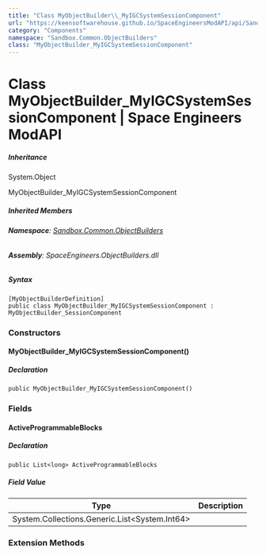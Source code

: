```yaml
---
title: "Class MyObjectBuilder\\_MyIGCSystemSessionComponent"
url: "https://keensoftwarehouse.github.io/SpaceEngineersModAPI/api/Sandbox.Common.ObjectBuilders.MyObjectBuilder_MyIGCSystemSessionComponent.html"
category: "Components"
namespace: "Sandbox.Common.ObjectBuilders"
class: "MyObjectBuilder_MyIGCSystemSessionComponent"
---
```


# Class MyObjectBuilder\_MyIGCSystemSessionComponent | Space Engineers ModAPI

##### Inheritance

System.Object

MyObjectBuilder\_MyIGCSystemSessionComponent

##### Inherited Members

###### **Namespace**: [Sandbox.Common.ObjectBuilders](https://keensoftwarehouse.github.io/SpaceEngineersModAPI/api/Sandbox.Common.ObjectBuilders.html)

###### **Assembly**: SpaceEngineers.ObjectBuilders.dll

##### Syntax

```
[MyObjectBuilderDefinition]
public class MyObjectBuilder_MyIGCSystemSessionComponent : MyObjectBuilder_SessionComponent
```

### Constructors

#### MyObjectBuilder\_MyIGCSystemSessionComponent()

##### Declaration

```
public MyObjectBuilder_MyIGCSystemSessionComponent()
```

### Fields

#### ActiveProgrammableBlocks

##### Declaration

```
public List<long> ActiveProgrammableBlocks
```

##### Field Value

| Type | Description |
| --- | --- |
| System.Collections.Generic.List<System.Int64\> |     |

### Extension Methods